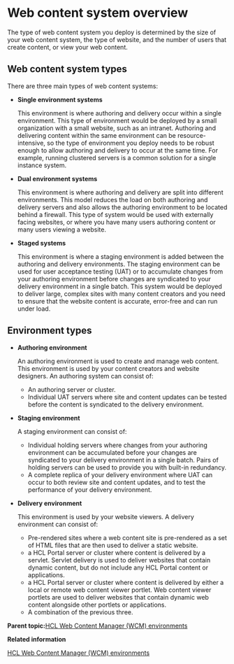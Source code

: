 # Web content system overview 

The type of web content system you deploy is determined by the size of your web content system, the type of website, and the number of users that create content, or view your web content.

## Web content system types

There are three main types of web content systems:

-   **Single environment systems**

    This environment is where authoring and delivery occur within a single environment. This type of environment would be deployed by a small organization with a small website, such as an intranet. Authoring and delivering content within the same environment can be resource-intensive, so the type of environment you deploy needs to be robust enough to allow authoring and delivery to occur at the same time. For example, running clustered servers is a common solution for a single instance system.

-   **Dual environment systems**

    This environment is where authoring and delivery are split into different environments. This model reduces the load on both authoring and delivery servers and also allows the authoring environment to be located behind a firewall. This type of system would be used with externally facing websites, or where you have many users authoring content or many users viewing a website.

-   **Staged systems**

    This environment is where a staging environment is added between the authoring and delivery environments. The staging environment can be used for user acceptance testing \(UAT\) or to accumulate changes from your authoring environment before changes are syndicated to your delivery environment in a single batch. This system would be deployed to deliver large, complex sites with many content creators and you need to ensure that the website content is accurate, error-free and can run under load.


## Environment types

-   **Authoring environment**

    An authoring environment is used to create and manage web content. This environment is used by your content creators and website designers. An authoring system can consist of:

    -   An authoring server or cluster.
    -   Individual UAT servers where site and content updates can be tested before the content is syndicated to the delivery environment.
-   **Staging environment**

    A staging environment can consist of:

    -   Individual holding servers where changes from your authoring environment can be accumulated before your changes are syndicated to your delivery environment in a single batch. Pairs of holding servers can be used to provide you with built-in redundancy.
    -   A complete replica of your delivery environment where UAT can occur to both review site and content updates, and to test the performance of your delivery environment.
-   **Delivery environment**

    This environment is used by your website viewers. A delivery environment can consist of:

    -   Pre-rendered sites where a web content site is pre-rendered as a set of HTML files that are then used to deliver a static website.
    -   a HCL Portal server or cluster where content is delivered by a servlet. Servlet delivery is used to deliver websites that contain dynamic content, but do not include any HCL Portal content or applications.
    -   a HCL Portal server or cluster where content is delivered by either a local or remote web content viewer portlet. Web content viewer portlets are used to deliver websites that contain dynamic web content alongside other portlets or applications.
    -   A combination of the previous three.

**Parent topic:**[HCL Web Content Manager \(WCM\) environments](../wcm/wcm_deploy.md)

**Related information**  


[HCL Web Content Manager \(WCM\) environments](../wcm/wcm_deploy.md)

